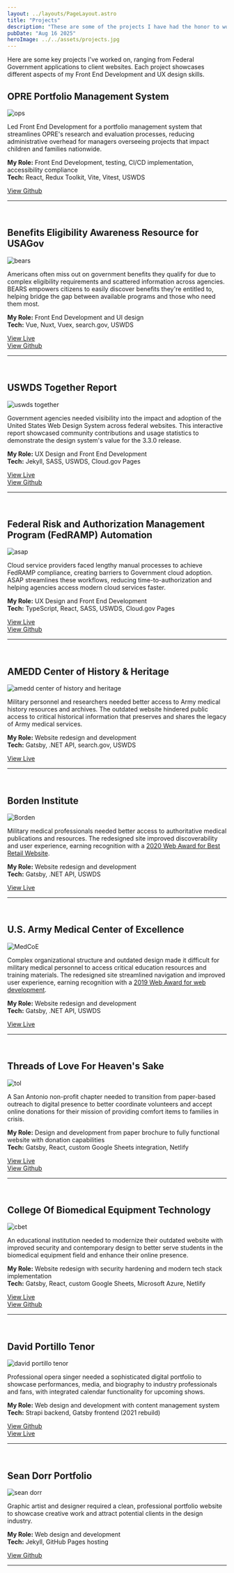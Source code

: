 ```yaml
---
layout: ../layouts/PageLayout.astro
title: "Projects"
description: "These are some of the projects I have had the honor to work on."
pubDate: "Aug 16 2025"
heroImage: ../../assets/projects.jpg
---
```


Here are some key projects I've worked on, ranging from Federal Government applications to client websites. Each project showcases different aspects
of my Front End Development and UX design skills.

## OPRE Portfolio Management System

![ops](../assets/ops.png)

Led Front End Development for a portfolio management system that streamlines OPRE's research and evaluation processes, reducing administrative
overhead for managers overseeing projects that impact children and families nationwide.

**My Role:** Front End Development, testing, CI/CD implementation, accessibility compliance<br/>
**Tech:** React, Redux Toolkit, Vite, Vitest, USWDS

[View Github](https://github.com/HHS/OPRE-OPS)

<hr />
<br />

## Benefits Eligibility Awareness Resource for USAGov

![bears](../assets/bears.webp)

Americans often miss out on government benefits they qualify for due to complex eligibility requirements and scattered information across agencies.
BEARS empowers citizens to easily discover benefits they're entitled to, helping bridge the gap between available programs and those who need them
most.

**My Role:** Front End Development and UI design<br/>
**Tech:** Vue, Nuxt, Vuex, search.gov, USWDS

[View Live](https://benefits-tool-beta.usa.gov/) <br/>
[View Github](https://github.com/GSA/usagov-benefits-eligibility)

<hr />
<br />

## USWDS Together Report

![uswds together](../assets/uswds.webp)

Government agencies needed visibility into the impact and adoption of the United States Web Design System across federal websites. This interactive report showcased community contributions and usage statistics to demonstrate the design system's value for the 3.3.0 release.

**My Role:** UX Design and Front End Development <br/>
**Tech:** Jekyll, SASS, USWDS, Cloud.gov Pages

[View Live](https://designsystem.digital.gov/together/) <br/>
[View Github](https://github.com/uswds/uswds-site/)

<hr />
<br />

## Federal Risk and Authorization Management Program (FedRAMP) Automation

![asap](../assets/asap.webp)

Cloud service providers faced lengthy manual processes to achieve FedRAMP compliance, creating barriers to Government cloud adoption. ASAP
streamlines these workflows, reducing time-to-authorization and helping agencies access modern cloud services faster.

**My Role:** UX Design and Front End Development<br/>
**Tech:** TypeScript, React, SASS, USWDS, Cloud.gov Pages

[View Live](https://federalist-b6c4d61f-facd-4833-a4a9-554523a87147.sites.pages.cloud.gov/site/gsa/fedramp-automation/) <br/>
[View Github](https://github.com/18F/fedramp-automation/)

<hr />
<br />

## AMEDD Center of History & Heritage

![amedd center of history and heritage](../assets/achh.webp)

Military personnel and researchers needed better access to Army medical history resources and archives. The outdated website hindered public access to critical historical information that preserves and shares the legacy of Army medical services.

**My Role:** Website redesign and development<br/>
**Tech:** Gatsby, .NET API, search.gov, USWDS

[View Live][achh]

<hr />
<br />

## Borden Institute

![Borden](../assets/borden.webp)

Military medical professionals needed better access to authoritative medical publications and resources. The redesigned site improved
discoverability and user experience, earning recognition with a [2020 Web Award for Best Retail Website](http://www.webaward.org/winner/35795/g6-business-technology-solutions--wins-2020-webaward-for-borden-institute.html).

**My Role:** Website redesign and development<br/>
**Tech:** Gatsby, .NET API, USWDS

[View Live][borden]

<hr />
<br />

## U.S. Army Medical Center of Excellence

![MedCoE](../assets/medcoe.webp)

Complex organizational structure and outdated design made it difficult for military medical personnel to access critical education resources and training materials. The redesigned site streamlined navigation and improved user experience, earning recognition with a [2019 Web Award for web development](http://www.webaward.org/winner/35327/pigeon-frank-s-jr--verastigui-hector-a-young-stephanie-a-bailey-james-e-cardwell-loretta-b-castillo-paul-engler-timothy-l-gilbert-nancy-j-fox-matthew-d-wins-2019-webaward-for-army-medical-department-center--school-hrcoe.html).

**My Role:** Website redesign and development<br/>
**Tech:** Gatsby, .NET API, USWDS

[View Live][medcoe]

<hr />
<br />

## Threads of Love For Heaven's Sake

![tol](../assets/tol.webp)

A San Antonio non-profit chapter needed to transition from paper-based outreach to digital presence to better coordinate volunteers and accept online donations for their mission of providing comfort items to families in crisis.

**My Role:** Design and development from paper brochure to fully functional website with donation capabilities<br/>
**Tech:** Gatsby, React, custom Google Sheets integration, Netlify

[View Live][tol] <br/>
[View Github](https://github.com/sacodersunited/threads-of-love)

<hr />
<br />

## College Of Biomedical Equipment Technology

![cbet](../assets/cbet.webp)

An educational institution needed to modernize their outdated website with improved security and contemporary design to better serve students in the biomedical equipment field and enhance their online presence.

**My Role:** Website redesign with security hardening and modern tech stack implementation<br/>
**Tech:** Gatsby, React, custom Google Sheets, Microsoft Azure, Netlify

[View Live][cbet] <br/>
[View Github](https://github.com/sacodersunited/cbet)

<hr />
<br />

## David Portillo Tenor

![david portillo tenor](../assets/portillo.webp)

Professional opera singer needed a sophisticated digital portfolio to showcase performances, media, and biography to industry professionals and fans, with integrated calendar functionality for upcoming shows.

**My Role:** Web design and development with content management system<br/>
**Tech:** Strapi backend, Gatsby frontend (2021 rebuild)

[View Github][david-portillo-gh] <br/>
[View Live][david-portillo-live]

<hr />
<br />

## Sean Dorr Portfolio

![sean dorr](../assets/seandorr.webp)

Graphic artist and designer required a clean, professional portfolio website to showcase creative work and attract potential clients in the design industry.

**My Role:** Web design and development<br/>
**Tech:** Jekyll, GitHub Pages hosting

[View Github][sean-dorr-gh] <br/>

<hr />
<br />

[david-portillo-gh]: https://github.com/sacodersunited/portillo-tenor
[david-portillo-live]: http://davidportillotenor.com
[sean-dorr-gh]: https://github.com/seandorr/designer-portfolio
[medcoe]: https://medcoe.army.mil
[cbet]: https://cbet.edu
[borden]: https://medcoe.army.mil/borden
[achh]: https://achh.army.mil/
[tol]: https://threadsoflovesatx.org
